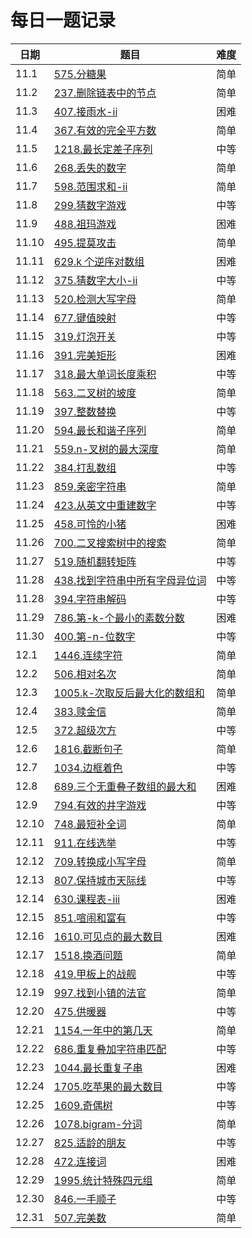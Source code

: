 # 每日一题记录

| 日期  | 题目                                                                         | 难度 |
| ----- | ---------------------------------------------------------------------------- | ---- |
| 11.1  | [575.分糖果](./record/575.分糖果.md)                                         | 简单 |
| 11.2  | [237.删除链表中的节点](./record/237.删除链表中的节点.md)                     | 简单 |
| 11.3  | [407.接雨水-ii](./record/407.接雨水-ii.md)                                   | 困难 |
| 11.4  | [367.有效的完全平方数](./record/367.有效的完全平方数.md)                     | 简单 |
| 11.5  | [1218.最长定差子序列](./record/1218.最长定差子序列.md)                       | 中等 |
| 11.6  | [268.丢失的数字](./record/268.丢失的数字.md)                                 | 简单 |
| 11.7  | [598.范围求和-ii](./record/598.范围求和-ii.md)                               | 简单 |
| 11.8  | [299.猜数字游戏](./record/299.猜数字游戏.md)                                 | 中等 |
| 11.9  | [488.祖玛游戏](./record/488.祖玛游戏.md)                                     | 困难 |
| 11.10 | [495.提莫攻击](./record/495.提莫攻击.md)                                     | 简单 |
| 11.11 | [629.k 个逆序对数组](./record/629.k个逆序对数组.md)                          | 困难 |
| 11.12 | [375.猜数字大小-ii](./record/375.猜数字大小-ii.md)                           | 中等 |
| 11.13 | [520.检测大写字母](./record/520.检测大写字母.md)                             | 简单 |
| 11.14 | [677.键值映射](./record/677.键值映射.md)                                     | 中等 |
| 11.15 | [319.灯泡开关](./record/319.灯泡开关.md)                                     | 中等 |
| 11.16 | [391.完美矩形](./record/391.完美矩形.md)                                     | 困难 |
| 11.17 | [318.最大单词长度乘积](./record/318.最大单词长度乘积.md)                     | 中等 |
| 11.18 | [563.二叉树的坡度](./record/563.二叉树的坡度.md)                             | 简单 |
| 11.19 | [397.整数替换](./record/397.整数替换.md)                                     | 中等 |
| 11.20 | [594.最长和谐子序列](./record/594.最长和谐子序列.md)                         | 简单 |
| 11.21 | [559.n-叉树的最大深度](./record/559.n-叉树的最大深度.md)                     | 简单 |
| 11.22 | [384.打乱数组](./record/384.打乱数组.md)                                     | 中等 |
| 11.23 | [859.亲密字符串](./record/859.亲密字符串.md)                                 | 简单 |
| 11.24 | [423.从英文中重建数字](./record/423.从英文中重建数字.md)                     | 中等 |
| 11.25 | [458.可怜的小猪](./record/458.可怜的小猪.md)                                 | 困难 |
| 11.26 | [700.二叉搜索树中的搜索](./record/700.二叉搜索树中的搜索.md)                 | 简单 |
| 11.27 | [519.随机翻转矩阵](./record/519.随机翻转矩阵.md)                             | 中等 |
| 11.28 | [438.找到字符串中所有字母异位词](./record/438.找到字符串中所有字母异位词.md) | 中等 |
| 11.28 | [394.字符串解码](./record/394.字符串解码.md)                                 | 中等 |
| 11.29 | [786.第-k-个最小的素数分数](./record/786.第-k-个最小的素数分数.md)           | 困难 |
| 11.30 | [400.第-n-位数字](./record/400.第-n-位数字.md)                               | 中等 |
| 12.1  | [1446.连续字符](./record/1446.连续字符.md)                                   | 简单 |
| 12.2  | [506.相对名次](./record/506.相对名次.md)                                     | 简单 |
| 12.3  | [1005.k-次取反后最大化的数组和](./record/1005.k-次取反后最大化的数组和.md)   | 简单 |
| 12.4  | [383.赎金信](./record/383.赎金信.md)                                         | 简单 |
| 12.5  | [372.超级次方](./record/372.超级次方.md)                                     | 中等 |
| 12.6  | [1816.截断句子](./record/1816.截断句子.md)                                   | 简单 |
| 12.7  | [1034.边框着色](./record/1034.边框着色.md)                                   | 中等 |
| 12.8  | [689.三个无重叠子数组的最大和](./record/689.三个无重叠子数组的最大和.md)     | 困难 |
| 12.9  | [794.有效的井字游戏](./record/794.有效的井字游戏.md)                         | 中等 |
| 12.10 | [748.最短补全词](./record/748.最短补全词.md)                                 | 简单 |
| 12.11 | [911.在线选举](./record/911.在线选举.md)                                     | 中等 |
| 12.12 | [709.转换成小写字母](./record/709.转换成小写字母.md)                         | 简单 |
| 12.13 | [807.保持城市天际线](./record/807.保持城市天际线.md)                         | 中等 |
| 12.14 | [630.课程表-iii](./record/630.课程表-iii.md)                                 | 困难 |
| 12.15 | [851.喧闹和富有](./record/851.喧闹和富有.md)                                 | 中等 |
| 12.16 | [1610.可见点的最大数目](./record/1610.可见点的最大数目.md)                   | 困难 |
| 12.17 | [1518.换酒问题](./record/1518.换酒问题.md)                                   | 简单 |
| 12.18 | [419.甲板上的战舰](./record/419.甲板上的战舰.md)                             | 中等 |
| 12.19 | [997.找到小镇的法官](./record/997.找到小镇的法官.md)                         | 简单 |
| 12.20 | [475.供暖器](./record/475.供暖器.md)                                         | 中等 |
| 12.21 | [1154.一年中的第几天](./record/1154.一年中的第几天.md)                       | 简单 |
| 12.22 | [686.重复叠加字符串匹配](./record/686.重复叠加字符串匹配.md)                 | 中等 |
| 12.23 | [1044.最长重复子串](./record/1044.最长重复子串.md)                           | 困难 |
| 12.24 | [1705.吃苹果的最大数目](./record/1705.吃苹果的最大数目.md)                   | 中等 |
| 12.25 | [1609.奇偶树](./record/1609.奇偶树.md)                                       | 中等 |
| 12.26 | [1078.bigram-分词](./record/1078.bigram-分词.md)                             | 简单 |
| 12.27 | [825.适龄的朋友](./record/825.适龄的朋友.md)                                 | 中等 |
| 12.28 | [472.连接词](./record/472.连接词.md)                                         | 困难 |
| 12.29 | [1995.统计特殊四元组](./record/1995.统计特殊四元组.md)                       | 简单 |
| 12.30 | [846.一手顺子](./record/846.一手顺子.md)                                     | 中等 |
| 12.31 | [507.完美数](./record/507.完美数.md)                                         | 简单 |
